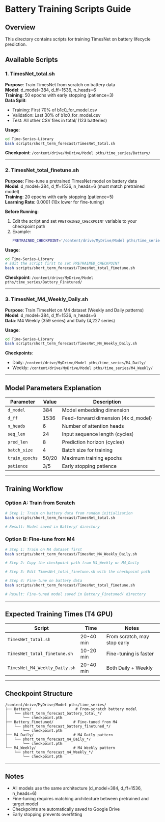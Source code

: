 # Battery Training Scripts Guide

## Overview
This directory contains scripts for training TimesNet on battery lifecycle prediction.

## Available Scripts

### 1. TimesNet_total.sh
**Purpose**: Train TimesNet from scratch on battery data  
**Model**: d_model=384, d_ff=1536, n_heads=6  
**Training**: 50 epochs with early stopping (patience=3)  
**Data Split**:
- Training: First 70% of b1c0_for_model.csv
- Validation: Last 30% of b1c0_for_model.csv
- Test: All other CSV files in total/ (123 batteries)

**Usage**:
```bash
cd Time-Series-Library
bash scripts/short_term_forecast/TimesNet_total.sh
```

**Checkpoint**: `/content/drive/MyDrive/Model pths/time_series/Battery/`

---

### 2. TimesNet_total_finetune.sh
**Purpose**: Fine-tune a pretrained TimesNet model on battery data  
**Model**: d_model=384, d_ff=1536, n_heads=6 (must match pretrained model)  
**Training**: 20 epochs with early stopping (patience=5)  
**Learning Rate**: 0.0001 (10x lower for fine-tuning)

**Before Running**:
1. Edit the script and set `PRETRAINED_CHECKPOINT` variable to your checkpoint path
2. Example: 
   ```bash
   PRETRAINED_CHECKPOINT='/content/drive/MyDrive/Model pths/time_series/M4_Weekly/short_term_forecast_m4_Weekly_TimesNet_m4_.../checkpoint.pth'
   ```

**Usage**:
```bash
cd Time-Series-Library
# Edit the script first to set PRETRAINED_CHECKPOINT
bash scripts/short_term_forecast/TimesNet_total_finetune.sh
```

**Checkpoint**: `/content/drive/MyDrive/Model pths/time_series/Battery_Finetuned/`

---

### 3. TimesNet_M4_Weekly_Daily.sh
**Purpose**: Train TimesNet on M4 dataset (Weekly and Daily patterns)  
**Model**: d_model=384, d_ff=1536, n_heads=6  
**Data**: M4 Weekly (359 series) and Daily (4,227 series)

**Usage**:
```bash
cd Time-Series-Library
bash scripts/short_term_forecast/TimesNet_M4_Weekly_Daily.sh
```

**Checkpoints**:
- Daily: `/content/drive/MyDrive/Model pths/time_series/M4_Daily/`
- Weekly: `/content/drive/MyDrive/Model pths/time_series/M4_Weekly/`

---

## Model Parameters Explanation

| Parameter | Value | Description |
|-----------|-------|-------------|
| `d_model` | 384 | Model embedding dimension |
| `d_ff` | 1536 | Feed-forward dimension (4x d_model) |
| `n_heads` | 6 | Number of attention heads |
| `seq_len` | 24 | Input sequence length (cycles) |
| `pred_len` | 8 | Prediction horizon (cycles) |
| `batch_size` | 4 | Batch size for training |
| `train_epochs` | 50/20 | Maximum training epochs |
| `patience` | 3/5 | Early stopping patience |

---

## Training Workflow

### Option A: Train from Scratch
```bash
# Step 1: Train on battery data from random initialization
bash scripts/short_term_forecast/TimesNet_total.sh

# Result: Model saved in Battery/ directory
```

### Option B: Fine-tune from M4
```bash
# Step 1: Train on M4 dataset first
bash scripts/short_term_forecast/TimesNet_M4_Weekly_Daily.sh

# Step 2: Copy the checkpoint path from M4_Weekly or M4_Daily

# Step 3: Edit TimesNet_total_finetune.sh with the checkpoint path

# Step 4: Fine-tune on battery data
bash scripts/short_term_forecast/TimesNet_total_finetune.sh

# Result: Fine-tuned model saved in Battery_Finetuned/ directory
```

---

## Expected Training Times (T4 GPU)

| Script | Time | Notes |
|--------|------|-------|
| `TimesNet_total.sh` | 20-40 min | From scratch, may stop early |
| `TimesNet_total_finetune.sh` | 10-20 min | Fine-tuning is faster |
| `TimesNet_M4_Weekly_Daily.sh` | 20-40 min | Both Daily + Weekly |

---

## Checkpoint Structure

```
/content/drive/MyDrive/Model pths/time_series/
├── Battery/                    # From-scratch battery model
│   └── short_term_forecast_battery_total_*/
│       └── checkpoint.pth
├── Battery_Finetuned/         # Fine-tuned from M4
│   └── short_term_forecast_battery_finetuned_*/
│       └── checkpoint.pth
├── M4_Daily/                  # M4 Daily pattern
│   └── short_term_forecast_m4_Daily_*/
│       └── checkpoint.pth
└── M4_Weekly/                 # M4 Weekly pattern
    └── short_term_forecast_m4_Weekly_*/
        └── checkpoint.pth
```

---

## Notes

- All models use the same architecture (d_model=384, d_ff=1536, n_heads=6)
- Fine-tuning requires matching architecture between pretrained and target model
- Checkpoints are automatically saved to Google Drive
- Early stopping prevents overfitting

